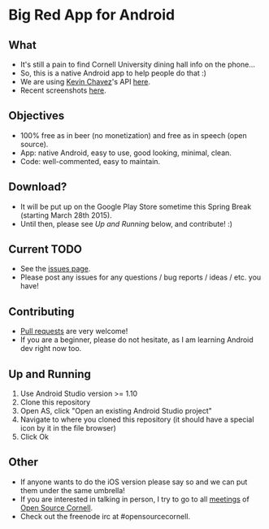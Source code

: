 # Big Red App for Android

## What
* It's still a pain to find Cornell University dining hall info on the phone...
* So, this is a native Android app to help people do that :)
* We are using [Kevin Chavez](https://github.com/mrkev)'s API [here](http://redapi-tious.rhcloud.com/).
* Recent screenshots [here](https://imgur.com/a/iul7J).

## Objectives
* 100% free as in beer (no monetization) and free as in speech (open source).
* App: native Android, easy to use, good looking, minimal, clean.
* Code: well-commented, easy to maintain.

## Download?
* It will be put up on the Google Play Store sometime this Spring Break (starting March 28th 2015).
* Until then, please see _Up and Running_ below, and contribute! :)

## Current TODO
* See the [issues page](https://github.com/genkimarshall/bigredapp-android/issues).
* Please post any issues for any questions / bug reports / ideas / etc. you have!

## Contributing
* [Pull requests](http://git-scm.com/book/en/v2/GitHub-Contributing-to-a-Project) are very welcome!
* If you are a beginner, please do not hesitate, as I am learning Android dev right now too.

## Up and Running
1. Use Android Studio version >= 1.10
2. Clone this repository
3. Open AS, click "Open an existing Android Studio project"
4. Navigate to where you cloned this repository (it should have a special icon by it in the file browser)
5. Click Ok

## Other
* If anyone wants to do the iOS version please say so and we can put them under the same umbrella!
* If you are interested in talking in person, I try to go to all [meetings](https://github.com/OpenSourceCornell/Meeting-Summaries/) of [Open Source Cornell](https://www.facebook.com/groups/opensourcecornell).
* Check out the freenode irc at #opensourcecornell.
